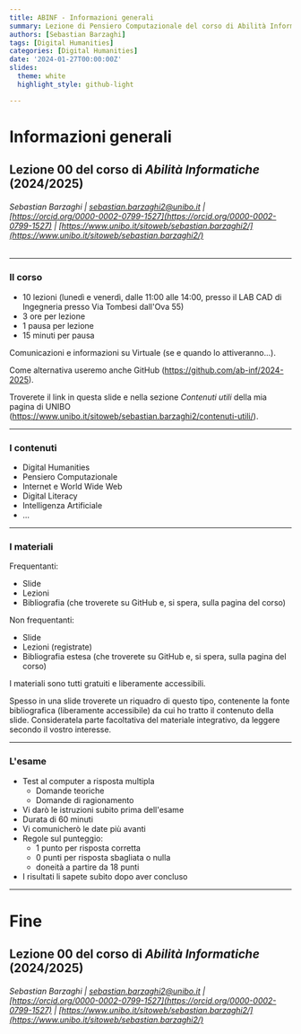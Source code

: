 ```yaml
---
title: ABINF - Informazioni generali
summary: Lezione di Pensiero Computazionale del corso di Abilità Informatiche per i Beni Culturali
authors: [Sebastian Barzaghi]
tags: [Digital Humanities]
categories: [Digital Humanities]
date: '2024-01-27T00:00:00Z'
slides:
  theme: white
  highlight_style: github-light

---
```


# Informazioni generali

## Lezione 00 del corso di _Abilità Informatiche_ (2024/2025)

###### Sebastian Barzaghi | [sebastian.barzaghi2@unibo.it](mailto:sebastian.barzaghi2@unibo.it) | [https://orcid.org/0000-0002-0799-1527](https://orcid.org/0000-0002-0799-1527) | [https://www.unibo.it/sitoweb/sebastian.barzaghi2/](https://www.unibo.it/sitoweb/sebastian.barzaghi2/)

---

### Il corso

- 10 lezioni (lunedì e venerdì, dalle 11:00 alle 14:00, presso il LAB CAD di Ingegneria presso Via Tombesi dall'Ova 55)
- 3 ore per lezione
- 1 pausa per lezione
- 15 minuti per pausa

Comunicazioni e informazioni su Virtuale (se e quando lo attiveranno...).

Come alternativa useremo anche GitHub (https://github.com/ab-inf/2024-2025).

Troverete il link in questa slide e nella sezione _Contenuti utili_ della mia pagina di UNIBO (https://www.unibo.it/sitoweb/sebastian.barzaghi2/contenuti-utili/).

---

### I contenuti

- Digital Humanities
- Pensiero Computazionale
- Internet e World Wide Web
- Digital Literacy
- Intelligenza Artificiale
- ...

---

### I materiali

Frequentanti:
- Slide
- Lezioni
- Bibliografia (che troverete su GitHub e, si spera, sulla pagina del corso)

Non frequentanti:
- Slide
- Lezioni (registrate)
- Bibliografia estesa (che troverete su GitHub e, si spera, sulla pagina del corso)

I materiali sono tutti gratuiti e liberamente accessibili.

<div class="footer">
  Spesso in una slide troverete un riquadro di questo tipo, contenente la fonte bibliografica (liberamente accessibile) da cui ho tratto il contenuto della slide. Consideratela parte facoltativa del materiale integrativo, da leggere secondo il vostro interesse.
</div>

---

### L'esame

- Test al computer a risposta multipla
    - Domande teoriche
    - Domande di ragionamento
- Vi darò le istruzioni subito prima dell'esame
- Durata di 60 minuti
- Vi comunicherò le date più avanti
- Regole sul punteggio:
    - 1 punto per risposta corretta
    - 0 punti per risposta sbagliata o nulla
    - doneità a partire da 18 punti
- I risultati li sapete subito dopo aver concluso

---

# Fine

## Lezione 00 del corso di _Abilità Informatiche_ (2024/2025)

###### Sebastian Barzaghi | [sebastian.barzaghi2@unibo.it](mailto:sebastian.barzaghi2@unibo.it) | [https://orcid.org/0000-0002-0799-1527](https://orcid.org/0000-0002-0799-1527) | [https://www.unibo.it/sitoweb/sebastian.barzaghi2/](https://www.unibo.it/sitoweb/sebastian.barzaghi2/)